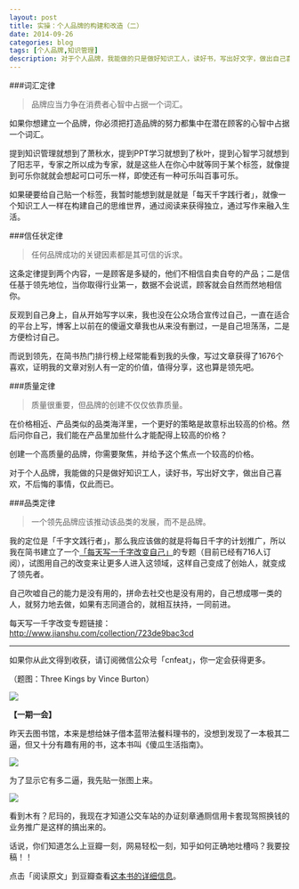 ```yaml
---
layout: post
title: 实操：个人品牌的构建和改造（二）
date: 2014-09-26
categories: blog
tags: [个人品牌,知识管理]
description: 对于个人品牌，我能做的只是做好知识工人，读好书，写出好文字，做出自己喜欢，不后悔的事情，仅此而已。
---
```


###词汇定律

>品牌应当力争在消费者心智中占据一个词汇。

如果你想建立一个品牌，你必须把打造品牌的努力都集中在潜在顾客的心智中占据一个词汇。

提到知识管理就想到了萧秋水，提到PPT学习就想到了秋叶，提到心智学习就想到了阳志平，专家之所以成为专家，就是这些人在你心中就等同于某个标签，就像提到可乐你就就会想起可口可乐一样，即使还有一种可乐叫百事可乐。

如果硬要给自己贴一个标签，我暂时能想到就是就是「每天千字践行者」，就像一个知识工人一样在构建自己的思维世界，通过阅读来获得独立，通过写作来融入生活。

###信任状定律

>任何品牌成功的关键因素都是其可信的诉求。

这条定律提到两个内容，一是顾客是多疑的，他们不相信自卖自夸的产品；二是信任基于领先地位，当你取得行业第一，数据不会说谎，顾客就会自然而然地相信你。

反观到自己身上，自从开始写字以来，我也没在公众场合宣传过自己，一直在适合的平台上写，博客上以前在的傻逼文章我也从来没有删过，一是自己坦荡荡，二是方便检讨自己。

而说到领先，在简书热门排行榜上经常能看到我的头像，写过文章获得了1676个喜欢，证明我的文章对别人有一定的价值，值得分享，这也算是领先吧。

###质量定律

>质量很重要，但品牌的创建不仅仅依靠质量。

在价格相近、产品类似的品类海洋里，一个更好的策略是故意标出较高的价格。然后问你自己，我们能在产品里加些什么才能配得上较高的价格？

创建一个高质量的品牌，你需要聚焦，并给予这个焦点一个较高的价格。

对于个人品牌，我能做的只是做好知识工人，读好书，写出好文字，做出自己喜欢，不后悔的事情，仅此而已。

###品类定律

>一个领先品牌应该推动该品类的发展，而不是品牌。

我的定位是「千字文践行者」，那么我应该做的就是将每日千字的计划推广，所以我在简书建立了一个[「每天写一千字改变自己」](http://www.jianshu.com/collection/723de9bac3cd)的专题（目前已经有716人订阅），试图用自己的改变来让更多人进入这领域，这样自己变成了创始人，就变成了领先者。

自己吹嘘自己的能力是没有用的，拼命去社交也是没有用的，自己想成哪一类的人，就努力地去做，如果有志同道合的，就相互扶持，一同前进。

每天写一千字改变专题链接：http://www.jianshu.com/collection/723de9bac3cd

----

如果你从此文得到收获，请订阅微信公众号「cnfeat」，你一定会获得更多。

（题图：Three Kings by Vince Burton）



![](http://cnfeat.qiniudn.com/signitrue-2014-09-24.jpg)

**【一期一会】**

昨天去图书馆，本来是想给妹子借本蓝带法餐料理书的，没想到发现了一本极其二逼，但又十分有趣有用的书，这本书叫《傻瓜生活指南》。

![](http://cnfeat.qiniudn.com/lgg.jpg)

为了显示它有多二逼，我先贴一张图上来。

![](http://cnfeat.qiniudn.com/lii.jpg)

看到木有？尼玛的，我现在才知道公交车站的办证刻章通厕信用卡套现驾照换钱的业务推广是这样的搞出来的。

话说，你们知道怎么上豆瓣一刻，网易轻松一刻，知乎如何正确地吐槽吗？我要投稿！！



点击「阅读原文」到豆瓣查看[这本书的详细信息](http://book.douban.com/subject/24718594/)。















